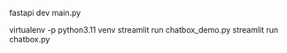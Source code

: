 fastapi dev main.py



virtualenv -p python3.11 venv
streamlit run chatbox_demo.py
streamlit run chatbox.py
